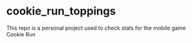 # cookie_run_toppings
This repo is a personal project used to check stats for the mobile game Cookie Run

